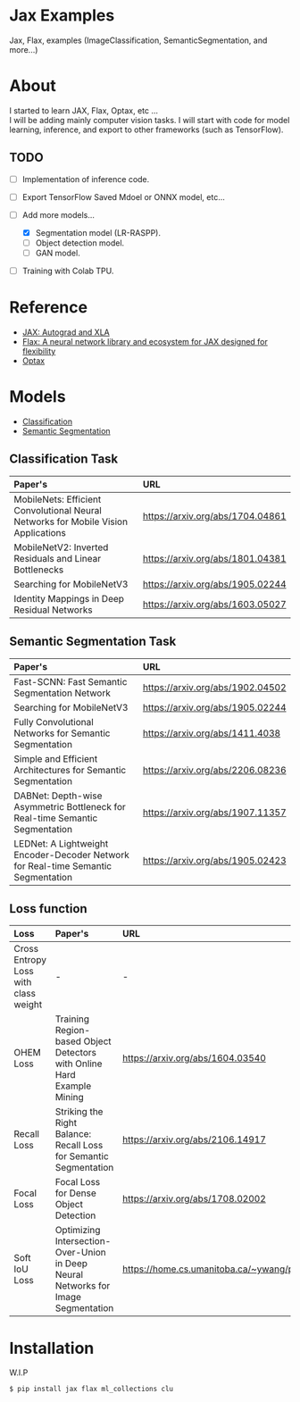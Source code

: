 # Jax Examples
Jax, Flax, examples (ImageClassification, SemanticSegmentation, and more...)

# About

I started to learn JAX, Flax, Optax, etc ...  
I will be adding mainly computer vision tasks. I will start with code for model learning, inference, and export to other frameworks (such as TensorFlow).

## TODO

- [ ] Implementation of inference code.
- [ ] Export TensorFlow Saved Mdoel or ONNX model, etc...
- [ ] Add more models...
  - [x] Segmentation model (LR-RASPP).
  - [ ] Object detection model.
  - [ ] GAN model.
- [ ] Training with Colab TPU.


# Reference
- [JAX: Autograd and XLA](https://github.com/google/jax)
- [Flax: A neural network library and ecosystem for JAX designed for flexibility](https://github.com/google/flax)
- [Optax](https://github.com/deepmind/optax)

# Models

- [Classification](classification)
- [Semantic Segmentation](segmentation)

## Classification Task

| Paper's | URL |
|:-- |:--|
| MobileNets: Efficient Convolutional Neural Networks for Mobile Vision Applications | https://arxiv.org/abs/1704.04861 |
| MobileNetV2: Inverted Residuals and Linear Bottlenecks | https://arxiv.org/abs/1801.04381 |
| Searching for MobileNetV3 | https://arxiv.org/abs/1905.02244 |
| Identity Mappings in Deep Residual Networks | https://arxiv.org/abs/1603.05027 |

## Semantic Segmentation Task

| Paper's | URL |
|:-- |:--|
| Fast-SCNN: Fast Semantic Segmentation Network | https://arxiv.org/abs/1902.04502 |
| Searching for MobileNetV3 | https://arxiv.org/abs/1905.02244 |
| Fully Convolutional Networks for Semantic Segmentation | https://arxiv.org/abs/1411.4038 |
| Simple and Efficient Architectures for Semantic Segmentation | https://arxiv.org/abs/2206.08236 |
| DABNet: Depth-wise Asymmetric Bottleneck for Real-time Semantic Segmentation | https://arxiv.org/abs/1907.11357 |
| LEDNet: A Lightweight Encoder-Decoder Network for Real-time Semantic Segmentation | https://arxiv.org/abs/1905.02423 |

## Loss function
| Loss | Paper's | URL | Task |
|:--|:-- |:--|:--|
| Cross Entropy Loss with class weight | - | - | Semantic Segmentation |
| OHEM Loss | Training Region-based Object Detectors with Online Hard Example Mining | https://arxiv.org/abs/1604.03540 | Semantic Segmentation |
| Recall Loss | Striking the Right Balance: Recall Loss for Semantic Segmentation | https://arxiv.org/abs/2106.14917 | Semantic Segmentation |
| Focal Loss | Focal Loss for Dense Object Detection | https://arxiv.org/abs/1708.02002 | Semantic Segmentation |
| Soft IoU Loss | Optimizing Intersection-Over-Union in Deep Neural Networks for Image Segmentation | https://home.cs.umanitoba.ca/~ywang/papers/isvc16.pdf | Semantic Segmentation |

# Installation

W.I.P
```
$ pip install jax flax ml_collections clu
```
